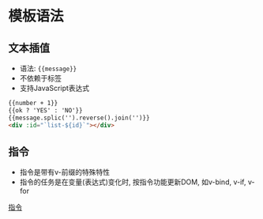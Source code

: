 # 模板语法

## 文本插值

- 语法: `{{message}}`
- 不依赖于标签
- 支持JavaScript表达式

```html
{{number + 1}}
{{ok ? 'YES' : 'NO'}}
{{message.splic('').reverse().join('')}}
<div :id="`list-${id}`"></div>
```
## 指令

- 指令是带有v-前缀的特殊特性
- 指令的任务是在变量(表达式)变化时, 按指令功能更新DOM, 如v-bind, v-if, v-for

[指令](Vue_Directives.md)
